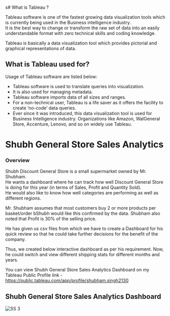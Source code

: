 s# What is Tableau ?  

Tableau software is one of the fastest growing data visualization tools which is currently being used in the Business intelligence industry.  
It is the best way to change or transform the raw set of data into an easily understandable format with zero technical skills and coding knowledge.   

Tableau is basically a data visualization tool which provides pictorial and graphical representations of data.

## What is Tableau used for?  

Usage of Tableau software are listed below:

- Tableau software is used to translate queries into visualization.  
- It is also used for managing metadata.  
- Tableau software imports data of all sizes and ranges.  
- For a non-technical user, Tableau is a life saver as it offers the facility to create ‘no-code’ data queries.  
- Ever since it was introduced, this data visualization tool is used for Business Intelligence industry. Organizations like Amazon, WalGeneral Store, Accenture, Lenovo, and so on widely use Tableau.  


# Shubh General Store Sales Analytics

###  Overview 

Shubh Discount General Store is a small supermarket owned by Mr. Shubham.  
He wants a dashboard where he can track how well Discount General Store is doing for this year (in terms of Sales, Profit and Quantity
Sold).  
He would also like to know how well categories are performing as well as different regions.  

Mr. Shubham assumes that most customers buy 2 or more products per basket/order bShubh would
like this confirmed by the data.
Shubham also noted that Profit is 30% of the selling price.  

He has given us csv files from which we have to create a Dashboard for his quick review so that he could take further decisions for the benefit of the company.

Thus, we created below interactive dashboard as per his requirement. Now, he could switch and view different shipping stats for different months and years.   

You can view Shubh General Store Sales Analytics Dashboard on my Tableau Public Profile link - https://public.tableau.com/app/profile/shubham.singh2130  

##  Shubh General Store Sales Analytics Dashboard

<img src="20PNG.PNG" alt="SS 3"/>





